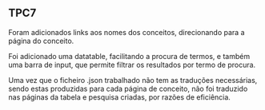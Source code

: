 ## TPC7

Foram adicionados links aos nomes dos conceitos, direcionando para a página do conceito.

Foi adicionado uma datatable, facilitando a procura de termos, e também uma barra de input, que permite filtrar os resultados por termo de procura.

Uma vez que o ficheiro .json trabalhado não tem as traduções necessárias, sendo estas produzidas para cada página de conceito, não foi traduzido nas páginas da tabela e pesquisa criadas, por razões de eficiência.

